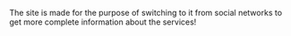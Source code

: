 The site is made for the purpose of switching to it from social networks to get more complete information about the services!

